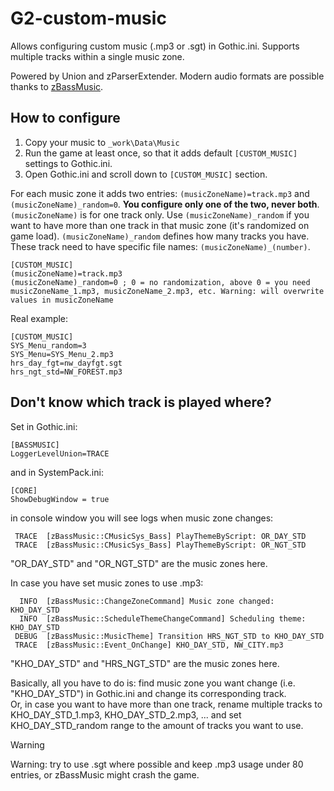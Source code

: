 # G2-custom-music
Allows configuring custom music (.mp3 or .sgt) in Gothic.ini. Supports multiple tracks within a single music zone.  

Powered by Union and zParserExtender. Modern audio formats are possible thanks to [zBassMusic](https://github.com/Silver-Ore-Team/zBassMusic/).

## How to configure

1. Copy your music to `_work\Data\Music`
2. Run the game at least once, so that it adds default `[CUSTOM_MUSIC]` settings to Gothic.ini.
3. Open Gothic.ini and scroll down to `[CUSTOM_MUSIC]` section.

For each music zone it adds two entries: `(musicZoneName)=track.mp3` and `(musicZoneName)_random=0`. **You configure only one of the two, never both**. `(musicZoneName)` is for one track only. Use `(musicZoneName)_random` if you want to have more than one track in that music zone (it's randomized on game load). `(musicZoneName)_random` defines how many tracks you have. These track need to have specific file names: `(musicZoneName)_(number)`.

```
[CUSTOM_MUSIC]
(musicZoneName)=track.mp3
(musicZoneName)_random=0 ; 0 = no randomization, above 0 = you need musicZoneName_1.mp3, musicZoneName_2.mp3, etc. Warning: will overwrite values in musicZoneName
```
Real example:
```
[CUSTOM_MUSIC]
SYS_Menu_random=3
SYS_Menu=SYS_Menu_2.mp3
hrs_day_fgt=nw_dayfgt.sgt
hrs_ngt_std=NW_FOREST.mp3
```

## Don't know which track is played where?

Set in Gothic.ini:
```
[BASSMUSIC]
LoggerLevelUnion=TRACE
```
and in SystemPack.ini:
```
[CORE]
ShowDebugWindow = true
```

in console window you will see logs when music zone changes:
```
 TRACE  [zBassMusic::CMusicSys_Bass] PlayThemeByScript: OR_DAY_STD
 TRACE  [zBassMusic::CMusicSys_Bass] PlayThemeByScript: OR_NGT_STD
```
"OR_DAY_STD" and "OR_NGT_STD" are the music zones here.

In case you have set music zones to use .mp3:
```
  INFO  [zBassMusic::ChangeZoneCommand] Music zone changed: KHO_DAY_STD
  INFO  [zBassMusic::ScheduleThemeChangeCommand] Scheduling theme: KHO_DAY_STD
 DEBUG  [zBassMusic::MusicTheme] Transition HRS_NGT_STD to KHO_DAY_STD
 TRACE  [zBassMusic::Event_OnChange] KHO_DAY_STD, NW_CITY.mp3
```
"KHO_DAY_STD" and "HRS_NGT_STD" are the music zones here.

Basically, all you have to do is: find music zone you want change (i.e. "KHO_DAY_STD") in Gothic.ini and change its corresponding track.  
Or, in case you want to have more than one track, rename multiple tracks to KHO_DAY_STD_1.mp3, KHO_DAY_STD_2.mp3, ... and set KHO_DAY_STD_random range to the amount of tracks you want to use.

> [!WARNING]  
> Warning: try to use .sgt where possible and keep .mp3 usage under 80 entries, or zBassMusic might crash the game.
